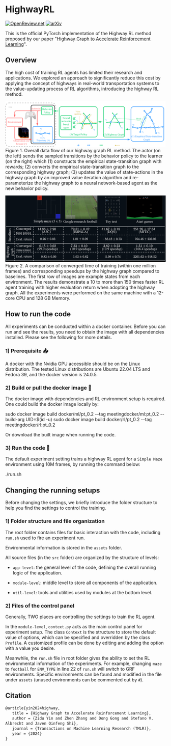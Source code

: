 # HighwayRL

[![OpenReview.net](https://img.shields.io/badge/OpenReview.net-3mJZfL77WM-70160f.svg)](https://openreview.net/forum?id=3mJZfL77WM)
[![arXiv](https://img.shields.io/badge/arXiv-2405.11727-b31b1b.svg)](https://arxiv.org/abs/2405.11727)


This is the official PyTorch implementation of the Highway RL method proposed by our paper "[Highway Graph to Accelerate Reinforcement Learning](https://openreview.net/forum?id=3mJZfL77WM)". 

## Overview

The high cost of training RL agents has limited their research and applications.
We explored an approach to significantly reduce this cost by applying the concept of highways in real-world transportation systems to the value-updating process of RL algorithms, introducing the highway RL method.

![Alt text](docs/4_1.png)
Figure 1. Overall data flow of our highway graph RL method. The actor (on the left) sends the sampled transitions by the behavior policy to the learner (on the right) which (1) constructs the empirical state-transition graph with rewards; (2) converts the empirical state-transition graph to the corresponding highway graph; (3) updates the value of state-actions in the highway graph by an improved value iteration algorithm and re-parameterize the highway graph to a neural network-based agent as the new behavior policy.


![Alt text](docs/1_2.png)
Figure 2. A comparison of converged time of training (within one million frames) and corresponding speedups by the highway graph compared to baselines.
The first row of images are example states from each environment.
The results demonstrate a 10 to more than 150 times faster RL agent training with higher evaluation return when adopting the highway graph.
All the experiments were performed on the same machine with a 12-core CPU and 128 GB Memory.


## How to run the code

All experiments can be conducted within a docker container.
Before you can run and see the results, you need to obtain the image with all dependencies installed.
Please see the following for more details.

### 1) Prerequisite 📥 
A docker with the Nvidia GPU accessible should be on the Linux distribution. 
The tested Linux distributions are Ubuntu 22.04 LTS and Fedora 39, and the docker version is 24.0.5. 

### 2) Build or pull the docker image 🐳
The docker image with dependencies and RL environment setup is required.
One could build the docker image locally by:

 sudo docker image build docker/ml/pt_0.2 --tag meetingdocker/ml:pt_0.2 --build-arg UID=$(id -u)
 sudo docker image build docker/rl/pt_0.2 --tag meetingdocker/rl:pt_0.2

Or download the built image when running the code.
 
### 3) Run the code 🏃
The default experiment setting trains a highway RL agent for a `Simple Maze` environment using 10M frames, by running the command below:

 ./run.sh

## Changing the running setups
Before changing the settings, we briefly introduce the folder structure to help you find the settings to control the training.

### 1) Folder structure and file organization
The root folder contains files for basic interaction with the code, including `run.sh` used to fire an experiment run.

Environmental information is stored in the `assets` folder.

All source files (in the `src` folder) are organized by the structure of levels:

- `app-level`: the general level of the code, defining the overall running logic of the application.

- `module-level`: middle level to store all components of the application.

- `util-level`: tools and utilities used by modules at the bottom level.

### 2) Files of the control panel
Generally, TWO places are controlling the settings to train the RL agent.

In the `module-level`, `context.py` acts as the main control panel for experiment setup.
The class `Context` is the structure to store the default value of options, which can be specified and overridden by the class `Profile`.
A customized profile can be done by editing and adding the option with a value you desire.

Meanwhile, the `run.sh` file in root folder gives the ability to set the RL environmental information of the experiments. For example, changing `maze` to `football` for `ENV_TYPE` in line 22 of `run.sh` will switch to GRF environments. Specific environments can be found and modified in the file under `assets` (unused environments can be commented out by `#`).


## Citation
```
@article{yin2024highway,
   title = {Highway Graph to Accelerate Reinforcement Learning},
   author = {Zidu Yin and Zhen Zhang and Dong Gong and Stefano V. Albrecht and Javen Qinfeng Shi},
   journal = {Transactions on Machine Learning Research (TMLR)},
   year = {2024}
}
```

